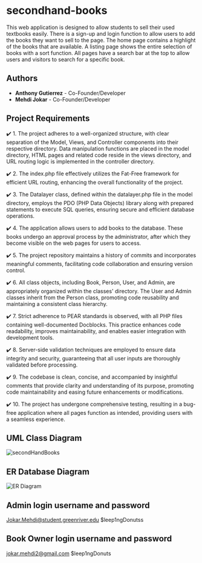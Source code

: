 # secondhand-books
This web application is designed to allow students to sell their used 
textbooks easily. There is a sign-up and login function to allow users to 
add the books they want to sell to the page. The home page contains a 
highlight of the books that are available. A listing page shows the entire 
selection of books with a sort function. All pages have a search bar at the 
top to allow users and visitors to search for a specific book.

## Authors
- **Anthony Gutierrez** - Co-Founder/Developer 
- **Mehdi Jokar** - Co-Founder/Developer

> 


## Project Requirements
:heavy_check_mark: 1. The project adheres to a well-organized structure, with clear separation of the Model, Views, and Controller components into their respective directory. Data manipulation functions are placed in the model directory, HTML pages and related code reside in the views directory, and URL routing logic is implemented in the controller directory.

:heavy_check_mark: 2. The index.php file effectively utilizes the Fat-Free framework for efficient URL routing, enhancing the overall functionality of the project.

:heavy_check_mark: 3. The Datalayer class, defined within the datalayer.php file in the model directory, employs the PDO (PHP Data Objects) library along with prepared statements to execute SQL queries, ensuring secure and efficient database operations.

:heavy_check_mark: 4. The application allows users to add books to the database. These books undergo an approval process by the administrator, after which they become visible on the web pages for users to access.

:heavy_check_mark: 5. The project repository maintains a history of commits and incorporates meaningful comments, facilitating code collaboration and ensuring version control.

:heavy_check_mark: 6. All class objects, including Book, Person, User, and Admin, are appropriately organized within the classes' directory. The User and Admin classes inherit from the Person class, promoting code reusability and maintaining a consistent class hierarchy.

:heavy_check_mark: 7. Strict adherence to PEAR standards is observed, with all PHP files containing well-documented Docblocks. This practice enhances code readability, improves maintainability, and enables easier integration with development tools. 

:heavy_check_mark: 8. Server-side validation techniques are employed to ensure data integrity and security, guaranteeing that all user inputs are thoroughly validated before processing.

:heavy_check_mark: 9. The codebase is clean, concise, and accompanied by insightful comments that provide clarity and understanding of its purpose, promoting code maintainability and easing future enhancements or modifications.

:heavy_check_mark: 10. The project has undergone comprehensive testing, resulting in a bug-free application where all pages function as intended, providing users with a seamless experience.

## UML Class Diagram
![secondHandBooks](https://github.com/gutierrez-anthony/secondhand-books/assets/80451342/0d1e2e2d-bb05-40be-becc-34650872fea7)


## ER Database Diagram
![ER Diagram](https://github.com/gutierrez-anthony/secondhand-books/assets/80451342/8bc7fd85-afe6-4b4c-97d5-8f04ba12b059)


## Admin login username and password
Jokar.Mehdi@student.greenriver.edu
$leep1ngDonutss

## Book Owner login username and password
jokar.mehdi2@gmail.com
$leep1ngDonuts
